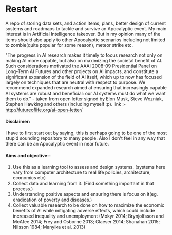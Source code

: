 # Restart

A repo of storing data sets, and action items, plans, better design of current systems and roadmaps to tackle and survive an Apocalyptic event. My main interest is in Artificial Intelligence takeover. But in my opinion many of the items should also apply to other Apocalyptic scenarios including not limited to zombie(quite popular for some reason), meteor strike etc.

"The progress in AI research makes it timely to focus research not only on making AI more capable, but also on maximizing the societal benefit of AI. Such considerations motivated the AAAI 2008-09 Presidential Panel on Long-Term AI Futures and other projects on AI impacts, and constitute a significant expansion of the field of AI itself, which up to now has focused largely on techniques that are neutral with respect to purpose. We recommend expanded research aimed at ensuring that increasingly capable AI systems are robust and beneficial: our AI systems must do what we want them to do." - taken from open letter signed by Elon Musk, Steve Wozniak, Stephen Hawking and others (including myself :p). link :- http://futureoflife.org/ai-open-letter/

#### Disclaimer:
I have to first start out by saying, this is perhaps going to be one of the most stupid sounding repository to many people. Also I don't feel in any way that there can be an Apocalyptic event in near future.

#### Aims and objective:-
1. Use this as a learning tool to assess and design systems. (systems here vary from computer architecture to real life policies, architecture, economics etc)
2. Collect data and learning from it. (Find something important in that process.)
3. Understanding positive aspects and ensuring there is focus on it(eg. eradication of poverty and diseases.)
4. Collect valuable research to be done on how to maximize the economic benefits of AI while mitigating adverse effects, which could include increased inequality and unemployment (Mokyr 2014; Brynjolfsson and McAfee 2014; Frey and Osborne 2013; Glaeser 2014; Shanahan 2015; Nilsson 1984; Manyika et al. 2013)
